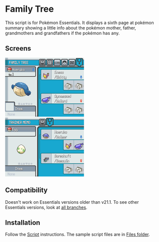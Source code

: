 # Family Tree
This script is for Pokémon Essentials. It displays a sixth page at pokémon summary showing a little info about the pokémon mother, father, grandmothers and grandfathers if the pokémon has any.

## Screens
![](Screens/screen.png)
![](Screens/screen2.png)

## Compatibility
Doesn't work on Essentials versions older than v21.1. To see other Essentials versions, look at [all branches](../../branches/all).

## Installation
Follow the [Script](/Script.rb) instructions. The sample script files are in [Files folder](/Files).
